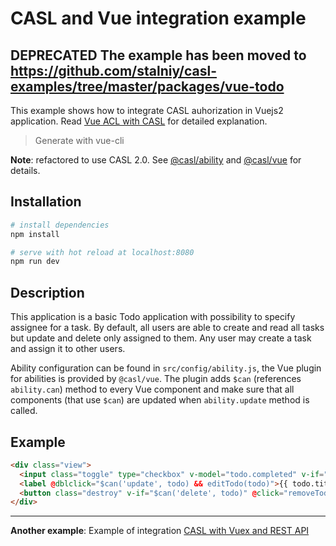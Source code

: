 # CASL and Vue integration example

## DEPRECATED The example has been moved to https://github.com/stalniy/casl-examples/tree/master/packages/vue-todo

This example shows how to integrate CASL auhorization in Vuejs2 application.
Read [Vue ACL with CASL](https://medium.com/@sergiy.stotskiy/vue-acl-with-casl-781a374b987a) for detailed explanation.

> Generate with vue-cli

**Note**: refactored to use CASL 2.0. See [@casl/ability][casl-ability] and [@casl/vue][casl-vue] for details.

## Installation

``` bash
# install dependencies
npm install

# serve with hot reload at localhost:8080
npm run dev
```

## Description

This application is a basic Todo application with possibility to specify assignee for a task. By default, all users are able to create and read all tasks but update and delete only assigned to them. Any user may create a task and assign it to other users.

Ability configuration can be found in `src/config/ability.js`, the Vue plugin for abilities is provided by `@casl/vue`. The plugin adds `$can` (references `ability.can`) method to every Vue component and make sure that all components (that use `$can`) are updated when `ability.update` method is called.

## Example

```html
<div class="view">
  <input class="toggle" type="checkbox" v-model="todo.completed" v-if="$can('update', todo)">
  <label @dblclick="$can('update', todo) && editTodo(todo)">{{ todo.title }}</label>
  <button class="destroy" v-if="$can('delete', todo)" @click="removeTodo(todo)"></button>
</div>
```

---- 

**Another example**: Example of integration [CASL with Vuex and REST API](https://github.com/stalniy/casl-vue-api-example)

[casl-ability]: https://github.com/stalniy/casl/tree/master/packages/casl-ability
[casl-vue]: https://github.com/stalniy/casl/tree/master/packages/casl-vue

